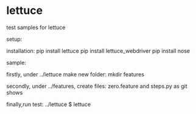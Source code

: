 # lettuce
test samples for lettuce

setup:

installation: 
pip install lettuce
pip install lettuce_webdriver
pip install nose

sample:

firstly, under ../lettuce make new folder: mkdir features

secondly, under ../features, create files: zero.feature and steps.py as git shows

finally,run test: ../lettuce $ lettuce
